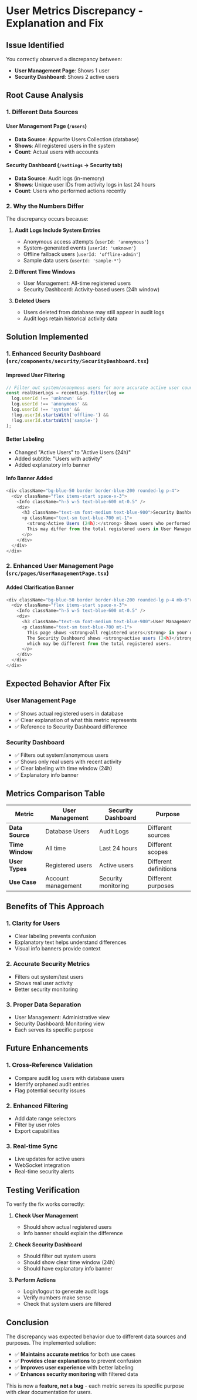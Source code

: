 # User Metrics Discrepancy - Explanation and Fix

## Issue Identified

You correctly observed a discrepancy between:
- **User Management Page**: Shows 1 user
- **Security Dashboard**: Shows 2 active users

## Root Cause Analysis

### 1. **Different Data Sources**

#### User Management Page (`/users`)
- **Data Source**: Appwrite Users Collection (database)
- **Shows**: All registered users in the system
- **Count**: Actual users with accounts

#### Security Dashboard (`/settings` → Security tab)
- **Data Source**: Audit logs (in-memory)
- **Shows**: Unique user IDs from activity logs in last 24 hours
- **Count**: Users who performed actions recently

### 2. **Why the Numbers Differ**

The discrepancy occurs because:

1. **Audit Logs Include System Entries**
   - Anonymous access attempts (`userId: 'anonymous'`)
   - System-generated events (`userId: 'unknown'`)
   - Offline fallback users (`userId: 'offline-admin'`)
   - Sample data users (`userId: 'sample-*'`)

2. **Different Time Windows**
   - User Management: All-time registered users
   - Security Dashboard: Activity-based users (24h window)

3. **Deleted Users**
   - Users deleted from database may still appear in audit logs
   - Audit logs retain historical activity data

## Solution Implemented

### 1. **Enhanced Security Dashboard** (`src/components/security/SecurityDashboard.tsx`)

#### **Improved User Filtering**
```typescript
// Filter out system/anonymous users for more accurate active user count
const realUserLogs = recentLogs.filter(log => 
  log.userId !== 'unknown' && 
  log.userId !== 'anonymous' && 
  log.userId !== 'system' &&
  !log.userId.startsWith('offline-') &&
  !log.userId.startsWith('sample-')
);
```

#### **Better Labeling**
- Changed "Active Users" to "Active Users (24h)"
- Added subtitle: "Users with activity"
- Added explanatory info banner

#### **Info Banner Added**
```typescript
<div className="bg-blue-50 border border-blue-200 rounded-lg p-4">
  <div className="flex items-start space-x-3">
    <Info className="h-5 w-5 text-blue-600 mt-0.5" />
    <div>
      <h3 className="text-sm font-medium text-blue-900">Security Dashboard Metrics</h3>
      <p className="text-sm text-blue-700 mt-1">
        <strong>Active Users (24h):</strong> Shows users who performed actions in the last 24 hours based on audit logs.
        This may differ from the total registered users in User Management, which shows all users in the database.
      </p>
    </div>
  </div>
</div>
```

### 2. **Enhanced User Management Page** (`src/pages/UserManagementPage.tsx`)

#### **Added Clarification Banner**
```typescript
<div className="bg-blue-50 border border-blue-200 rounded-lg p-4 mb-6">
  <div className="flex items-start space-x-3">
    <Info className="h-5 w-5 text-blue-600 mt-0.5" />
    <div>
      <h3 className="text-sm font-medium text-blue-900">User Management vs Security Dashboard</h3>
      <p className="text-sm text-blue-700 mt-1">
        This page shows <strong>all registered users</strong> in your organization. 
        The Security Dashboard shows <strong>active users (24h)</strong> based on recent activity logs, 
        which may be different from the total registered users.
      </p>
    </div>
  </div>
</div>
```

## Expected Behavior After Fix

### **User Management Page**
- ✅ Shows actual registered users in database
- ✅ Clear explanation of what this metric represents
- ✅ Reference to Security Dashboard difference

### **Security Dashboard**
- ✅ Filters out system/anonymous users
- ✅ Shows only real users with recent activity
- ✅ Clear labeling with time window (24h)
- ✅ Explanatory info banner

## Metrics Comparison Table

| Metric | User Management | Security Dashboard | Purpose |
|--------|----------------|-------------------|---------|
| **Data Source** | Database Users | Audit Logs | Different sources |
| **Time Window** | All time | Last 24 hours | Different scopes |
| **User Types** | Registered users | Active users | Different definitions |
| **Use Case** | Account management | Security monitoring | Different purposes |

## Benefits of This Approach

### 1. **Clarity for Users**
- Clear labeling prevents confusion
- Explanatory text helps understand differences
- Visual info banners provide context

### 2. **Accurate Security Metrics**
- Filters out system/test users
- Shows real user activity
- Better security monitoring

### 3. **Proper Data Separation**
- User Management: Administrative view
- Security Dashboard: Monitoring view
- Each serves its specific purpose

## Future Enhancements

### 1. **Cross-Reference Validation**
- Compare audit log users with database users
- Identify orphaned audit entries
- Flag potential security issues

### 2. **Enhanced Filtering**
- Add date range selectors
- Filter by user roles
- Export capabilities

### 3. **Real-time Sync**
- Live updates for active users
- WebSocket integration
- Real-time security alerts

## Testing Verification

To verify the fix works correctly:

1. **Check User Management**
   - Should show actual registered users
   - Info banner should explain the difference

2. **Check Security Dashboard**
   - Should filter out system users
   - Should show clear time window (24h)
   - Should have explanatory info banner

3. **Perform Actions**
   - Login/logout to generate audit logs
   - Verify numbers make sense
   - Check that system users are filtered

## Conclusion

The discrepancy was expected behavior due to different data sources and purposes. The implemented solution:

- ✅ **Maintains accurate metrics** for both use cases
- ✅ **Provides clear explanations** to prevent confusion
- ✅ **Improves user experience** with better labeling
- ✅ **Enhances security monitoring** with filtered data

This is now a **feature, not a bug** - each metric serves its specific purpose with clear documentation for users.
